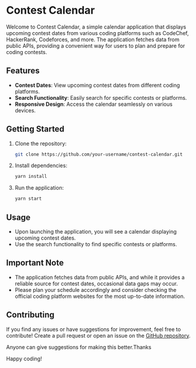 # Contest Calendar

Welcome to Contest Calendar, a simple calendar application that displays upcoming contest dates from various coding platforms such as CodeChef, HackerRank, Codeforces, and more. The application fetches data from public APIs, providing a convenient way for users to plan and prepare for coding contests.

## Features

- **Contest Dates**: View upcoming contest dates from different coding platforms.
- **Search Functionality**: Easily search for specific contests or platforms.
- **Responsive Design**: Access the calendar seamlessly on various devices.

## Getting Started

1. Clone the repository:

    ```bash
    git clone https://github.com/your-username/contest-calendar.git
    ```

2. Install dependencies:

    ```bash
    yarn install
    ```

3. Run the application:

    ```bash
    yarn start
    ```

## Usage

- Upon launching the application, you will see a calendar displaying upcoming contest dates.
- Use the search functionality to find specific contests or platforms.

## Important Note

- The application fetches data from public APIs, and while it provides a reliable source for contest dates, occasional data gaps may occur.
- Please plan your schedule accordingly and consider checking the official coding platform websites for the most up-to-date information.

## Contributing

If you find any issues or have suggestions for improvement, feel free to contribute! Create a pull request or open an issue on the [GitHub repository](https://github.com/your-username/contest-calendar).

Anyone can give suggestions for making this better.Thanks

Happy coding!
